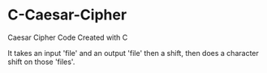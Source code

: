 # C-Caesar-Cipher
Caesar Cipher Code Created with C

It takes an input 'file' and an output 'file' then a shift, then does a character shift on those 'files'.

